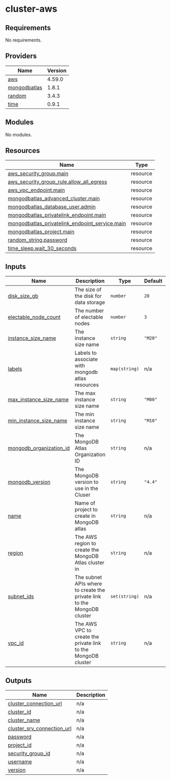 # cluster-aws

<!-- BEGINNING OF PRE-COMMIT-TERRAFORM DOCS HOOK -->
## Requirements

No requirements.

## Providers

| Name | Version |
|------|---------|
| <a name="provider_aws"></a> [aws](#provider\_aws) | 4.59.0 |
| <a name="provider_mongodbatlas"></a> [mongodbatlas](#provider\_mongodbatlas) | 1.8.1 |
| <a name="provider_random"></a> [random](#provider\_random) | 3.4.3 |
| <a name="provider_time"></a> [time](#provider\_time) | 0.9.1 |

## Modules

No modules.

## Resources

| Name | Type |
|------|------|
| [aws_security_group.main](https://registry.terraform.io/providers/hashicorp/aws/latest/docs/resources/security_group) | resource |
| [aws_security_group_rule.allow_all_egress](https://registry.terraform.io/providers/hashicorp/aws/latest/docs/resources/security_group_rule) | resource |
| [aws_vpc_endpoint.main](https://registry.terraform.io/providers/hashicorp/aws/latest/docs/resources/vpc_endpoint) | resource |
| [mongodbatlas_advanced_cluster.main](https://registry.terraform.io/providers/mongodb/mongodbatlas/latest/docs/resources/advanced_cluster) | resource |
| [mongodbatlas_database_user.admin](https://registry.terraform.io/providers/mongodb/mongodbatlas/latest/docs/resources/database_user) | resource |
| [mongodbatlas_privatelink_endpoint.main](https://registry.terraform.io/providers/mongodb/mongodbatlas/latest/docs/resources/privatelink_endpoint) | resource |
| [mongodbatlas_privatelink_endpoint_service.main](https://registry.terraform.io/providers/mongodb/mongodbatlas/latest/docs/resources/privatelink_endpoint_service) | resource |
| [mongodbatlas_project.main](https://registry.terraform.io/providers/mongodb/mongodbatlas/latest/docs/resources/project) | resource |
| [random_string.password](https://registry.terraform.io/providers/hashicorp/random/latest/docs/resources/string) | resource |
| [time_sleep.wait_30_seconds](https://registry.terraform.io/providers/hashicorp/time/latest/docs/resources/sleep) | resource |

## Inputs

| Name | Description | Type | Default | Required |
|------|-------------|------|---------|:--------:|
| <a name="input_disk_size_gb"></a> [disk\_size\_gb](#input\_disk\_size\_gb) | The size of the disk for data storage | `number` | `20` | no |
| <a name="input_electable_node_count"></a> [electable\_node\_count](#input\_electable\_node\_count) | The number of electable nodes | `number` | `3` | no |
| <a name="input_instance_size_name"></a> [instance\_size\_name](#input\_instance\_size\_name) | The instance size name | `string` | `"M20"` | no |
| <a name="input_labels"></a> [labels](#input\_labels) | Labels to associate with mongodb atlas resources | `map(string)` | n/a | yes |
| <a name="input_max_instance_size_name"></a> [max\_instance\_size\_name](#input\_max\_instance\_size\_name) | The max instance size name | `string` | `"M80"` | no |
| <a name="input_min_instance_size_name"></a> [min\_instance\_size\_name](#input\_min\_instance\_size\_name) | The min instance size name | `string` | `"M10"` | no |
| <a name="input_mongodb_organization_id"></a> [mongodb\_organization\_id](#input\_mongodb\_organization\_id) | The MongoDB Atlas Organization ID | `string` | n/a | yes |
| <a name="input_mongodb_version"></a> [mongodb\_version](#input\_mongodb\_version) | The MongoDB version to use in the Cluser | `string` | `"4.4"` | no |
| <a name="input_name"></a> [name](#input\_name) | Name of project to create in MongoDB atlas | `string` | n/a | yes |
| <a name="input_region"></a> [region](#input\_region) | The AWS region to create the MongoDB Atlas cluster in | `string` | n/a | yes |
| <a name="input_subnet_ids"></a> [subnet\_ids](#input\_subnet\_ids) | The subnet APIs where to create the private link to the MongoDB cluster | `set(string)` | n/a | yes |
| <a name="input_vpc_id"></a> [vpc\_id](#input\_vpc\_id) | The AWS VPC to create the private link to the MongoDB cluster | `string` | n/a | yes |

## Outputs

| Name | Description |
|------|-------------|
| <a name="output_cluster_connection_url"></a> [cluster\_connection\_url](#output\_cluster\_connection\_url) | n/a |
| <a name="output_cluster_id"></a> [cluster\_id](#output\_cluster\_id) | n/a |
| <a name="output_cluster_name"></a> [cluster\_name](#output\_cluster\_name) | n/a |
| <a name="output_cluster_srv_connection_url"></a> [cluster\_srv\_connection\_url](#output\_cluster\_srv\_connection\_url) | n/a |
| <a name="output_password"></a> [password](#output\_password) | n/a |
| <a name="output_project_id"></a> [project\_id](#output\_project\_id) | n/a |
| <a name="output_security_group_id"></a> [security\_group\_id](#output\_security\_group\_id) | n/a |
| <a name="output_username"></a> [username](#output\_username) | n/a |
| <a name="output_version"></a> [version](#output\_version) | n/a |
<!-- END OF PRE-COMMIT-TERRAFORM DOCS HOOK -->
